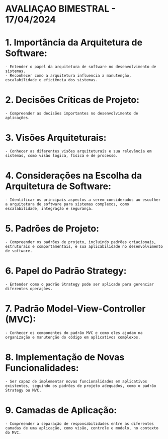 # AVALIAÇAO BIMESTRAL - 17/04/2024


# 1. Importância da Arquitetura de Software:
    - Entender o papel da arquitetura de software no desenvolvimento de sistemas.
    - Reconhecer como a arquitetura influencia a manutenção, escalabilidade e eficiência dos sistemas.
# 2. Decisões Críticas de Projeto:
    - Compreender as decisões importantes no desenvolvimento de aplicações.
# 3. Visões Arquiteturais:
    - Conhecer as diferentes visões arquiteturais e sua relevância em sistemas, como visão lógica, física e de processo.
# 4. Considerações na Escolha da Arquitetura de Software:
    - Identificar os principais aspectos a serem considerados ao escolher a arquitetura de software para sistemas complexos, como escalabilidade, integração e segurança.
# 5. Padrões de Projeto:
    - Compreender os padrões de projeto, incluindo padrões criacionais, estruturais e comportamentais, e sua aplicabilidade no desenvolvimento de software.
# 6. Papel do Padrão Strategy:
    - Entender como o padrão Strategy pode ser aplicado para gerenciar diferentes operações.
# 7. Padrão Model-View-Controller (MVC):
    - Conhecer os componentes do padrão MVC e como eles ajudam na organização e manutenção do código em aplicativos complexos.
# 8. Implementação de Novas Funcionalidades:
    - Ser capaz de implementar novas funcionalidades em aplicativos existentes, seguindo os padrões de projeto adequados, como o padrão Strategy ou MVC.
# 9. Camadas de Aplicação:
    - Compreender a separação de responsabilidades entre as diferentes camadas de uma aplicação, como visão, controle e modelo, no contexto do MVC.